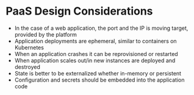 # PaaS Design Considerations

* In the case of a web application, the port and the IP is moving target, provided by the platform
* Application deployments are ephemeral, similar to containers on Kubernetes
* When an application crashes it can be reprovisioned or restarted
* When application scales out/in new instances are deployed and destroyed
* State is better to be externalized whether in-memory or persistent
* Configuration and secrets should be embedded into the application code



